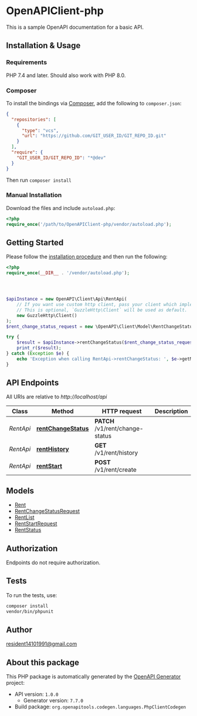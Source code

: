 # OpenAPIClient-php

This is a sample OpenAPI documentation for a basic API.


## Installation & Usage

### Requirements

PHP 7.4 and later.
Should also work with PHP 8.0.

### Composer

To install the bindings via [Composer](https://getcomposer.org/), add the following to `composer.json`:

```json
{
  "repositories": [
    {
      "type": "vcs",
      "url": "https://github.com/GIT_USER_ID/GIT_REPO_ID.git"
    }
  ],
  "require": {
    "GIT_USER_ID/GIT_REPO_ID": "*@dev"
  }
}
```

Then run `composer install`

### Manual Installation

Download the files and include `autoload.php`:

```php
<?php
require_once('/path/to/OpenAPIClient-php/vendor/autoload.php');
```

## Getting Started

Please follow the [installation procedure](#installation--usage) and then run the following:

```php
<?php
require_once(__DIR__ . '/vendor/autoload.php');




$apiInstance = new OpenAPI\Client\Api\RentApi(
    // If you want use custom http client, pass your client which implements `GuzzleHttp\ClientInterface`.
    // This is optional, `GuzzleHttp\Client` will be used as default.
    new GuzzleHttp\Client()
);
$rent_change_status_request = new \OpenAPI\Client\Model\RentChangeStatusRequest(); // \OpenAPI\Client\Model\RentChangeStatusRequest

try {
    $result = $apiInstance->rentChangeStatus($rent_change_status_request);
    print_r($result);
} catch (Exception $e) {
    echo 'Exception when calling RentApi->rentChangeStatus: ', $e->getMessage(), PHP_EOL;
}

```

## API Endpoints

All URIs are relative to *http://localhost/api*

Class | Method | HTTP request | Description
------------ | ------------- | ------------- | -------------
*RentApi* | [**rentChangeStatus**](docs/Api/RentApi.md#rentchangestatus) | **PATCH** /v1/rent/change-status | 
*RentApi* | [**rentHistory**](docs/Api/RentApi.md#renthistory) | **GET** /v1/rent/history | 
*RentApi* | [**rentStart**](docs/Api/RentApi.md#rentstart) | **POST** /v1/rent/create | 

## Models

- [Rent](docs/Model/Rent.md)
- [RentChangeStatusRequest](docs/Model/RentChangeStatusRequest.md)
- [RentList](docs/Model/RentList.md)
- [RentStartRequest](docs/Model/RentStartRequest.md)
- [RentStatus](docs/Model/RentStatus.md)

## Authorization
Endpoints do not require authorization.

## Tests

To run the tests, use:

```bash
composer install
vendor/bin/phpunit
```

## Author

resident14101991@gmail.com

## About this package

This PHP package is automatically generated by the [OpenAPI Generator](https://openapi-generator.tech) project:

- API version: `1.0.0`
    - Generator version: `7.7.0`
- Build package: `org.openapitools.codegen.languages.PhpClientCodegen`

